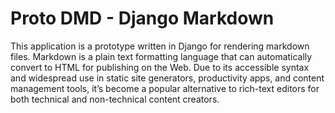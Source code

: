 # Proto DMD - Django Markdown

This application is a prototype written in Django for rendering markdown files. Markdown is a plain text formatting language that can automatically convert to HTML for publishing on the Web. Due to its accessible syntax and widespread use in static site generators, productivity apps, and content management tools, it’s become a popular alternative to rich-text editors for both technical and non-technical content creators.
